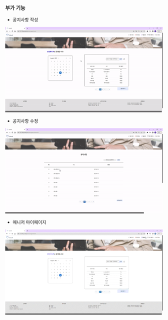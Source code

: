 ### 부가 기능

- 공지사항 작성

<img title="" src="../assets/매니저 공지사항 작성.gif" alt="" width = "800">

- 공지사항 수정

<img src="../assets/매니저 공지사항 수정.gif" width = "800">

- 매니저 마이페이지

<img src="../assets/매니저 마이페이지.gif" alt="" width = "800">


